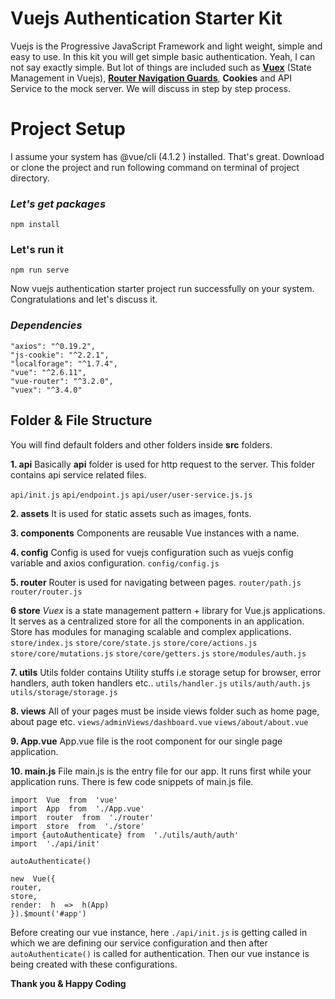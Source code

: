 # Vuejs Authentication Starter Kit

Vuejs is the Progressive JavaScript Framework and light weight, simple and easy to use. In this kit you will get simple basic authentication. Yeah, I can not say exactly simple. But lot of things are included such as **[Vuex](https://vuex.vuejs.org/)** (State Management in Vuejs), **[Router Navigation Guards](https://router.vuejs.org/guide/advanced/navigation-guards.html)**,  **Cookies** and API Service to the mock server. We will discuss in step by step process.



# Project Setup
   I assume your system has @vue/cli (4.1.2 ) installed. That's great. Download or clone the project and run following command on terminal of project directory.
   ### *Let's get packages*
   ```
npm install
```
 ### Let's run it
   ```
npm run serve
```
Now vuejs authentication starter project run successfully on your system. Congratulations and let's discuss it.

### *Dependencies*
```
"axios": "^0.19.2",
"js-cookie": "^2.2.1",
"localforage": "^1.7.4",
"vue": "^2.6.11",
"vue-router": "^3.2.0",
"vuex": "^3.4.0"
```


## Folder & File Structure
You will find default folders and other folders inside **src**  folders.

**1. api**
Basically **api** folder is used for http request to the server. This folder contains api service related files. 

```api/init.js```
```api/endpoint.js```
```api/user/user-service.js.js```

**2. assets**
It is used for static assets such as images, fonts.

**3. components**
Components are reusable Vue instances with a name.

**4. config**
Config is used for vuejs configuration such as vuejs config variable and axios configuration.
```config/config.js```

**5. router**
Router is used for navigating between pages.
```router/path.js```
```router/router.js```

**6 store**
_Vuex_ is a state management pattern + library for Vue.js applications. It serves as a centralized store for all the components in an application. Store has modules for managing scalable and complex applications.
```store/index.js```
```store/core/state.js```
```store/core/actions.js```
```store/core/mutations.js```
```store/core/getters.js```
```store/modules/auth.js```


**7. utils**
Utils folder contains Utility stuffs i.e storage setup for browser, error handlers, auth token handlers etc..
```utils/handler.js```
```utils/auth/auth.js```
```utils/storage/storage.js```

**8. views**
All of your pages must be inside views folder such as home page, about page etc.
```views/adminViews/dashboard.vue```
```views/about/about.vue```

**9. App.vue**
App.vue file is the root component for our single page application.

**10. main.js**
File main.js is the entry file for our app. It runs first while your application runs. There is few code snippets of main.js file.
```
import  Vue  from  'vue'
import  App  from  './App.vue'
import  router  from  './router'
import  store  from  './store'
import {autoAuthenticate} from  './utils/auth/auth'
import  './api/init'

autoAuthenticate()

new  Vue({
router,
store,
render:  h  =>  h(App)
}).$mount('#app')
```
Before creating our vue instance, here ``
./api/init.js
`` is getting called in which we are defining our service configuration and then after ```autoAuthenticate()``` is called for authentication. Then our vue instance is being created with these configurations.

**Thank you & Happy Coding**


